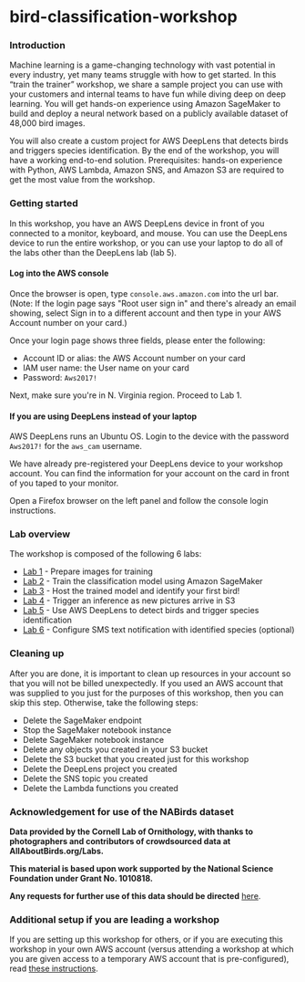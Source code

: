 # bird-classification-workshop

### Introduction
Machine learning is a game-changing technology with vast potential in every industry, yet many teams struggle with how to get started. In this “train the trainer” workshop, we share a sample project you can use with your customers and internal teams to have fun while diving deep on deep learning. You will get hands-on experience using Amazon SageMaker to build and deploy a neural network based on a publicly available dataset of 48,000 bird images.

You will also create a custom project for AWS DeepLens that detects birds and triggers species identification. By the end of the workshop, you will have a working end-to-end solution. Prerequisites: hands-on experience with Python, AWS Lambda, Amazon SNS, and Amazon S3 are required to get the most value from the workshop.

### Getting started

In this workshop, you have an AWS DeepLens device in front of you connected to a monitor, keyboard, and mouse.  You can use the DeepLens device to run the entire workshop, or you can use your laptop to do all of the labs other than the DeepLens lab (lab 5).

#### Log into the AWS console

Once the browser is open, type `console.aws.amazon.com` into the url bar. (Note: If the login page says "Root user sign in" and there's already an email showing, select Sign in to a different account and then type in your AWS Account number on your card.)

Once your login page shows three fields, please enter the following:

* Account ID or alias: the AWS Account number on your card
* IAM user name: the User name on your card
* Password: `Aws2017!`

Next, make sure you're in N. Virginia region. Proceed to Lab 1.

#### If you are using DeepLens instead of your laptop

AWS DeepLens runs an Ubuntu OS. Login to the device with the password `Aws2017!` for the `aws_cam` username.

We have already pre-registered your DeepLens device to your workshop account. You can find the information for your account on the card in front of you taped to your monitor.

Open a Firefox browser on the left panel and follow the console login instructions.

### Lab overview

The workshop is composed of the following 6 labs:

* [Lab 1](docs/lab1-image-prep.md) - Prepare images for training
* [Lab 2](docs/lab2-train-model.md) - Train the classification model using Amazon SageMaker
* [Lab 3](docs/lab3-host-model.md) - Host the trained model and identify your first bird!
* [Lab 4](docs/lab4-trigger-inference-from-s3.md) - Trigger an inference as new pictures arrive in S3
* [Lab 5](docs/lab5-deeplens-detect-and-classify.md) - Use AWS DeepLens to detect birds and trigger species identification
* [Lab 6](docs/lab6-text-notification.md) - Configure SMS text notification with identified species (optional)

### Cleaning up

After you are done, it is important to clean up resources in your account so that you will not be billed unexpectedly.  If you used an AWS account that was supplied to you just for the purposes of this workshop, then you can skip this step.  Otherwise, take the following steps:

* Delete the SageMaker endpoint
* Stop the SageMaker notebook instance
* Delete SageMaker notebook instance
* Delete any objects you created in your S3 bucket
* Delete the S3 bucket that you created just for this workshop
* Delete the DeepLens project you created
* Delete the SNS topic you created
* Delete the Lambda functions you created

### Acknowledgement for use of the NABirds dataset

**Data provided by the Cornell Lab of Ornithology, with thanks to photographers and contributors of crowdsourced data at AllAboutBirds.org/Labs.**

**This material is based upon work supported by the National Science Foundation under Grant No. 1010818.**

**Any requests for further use of this data should be directed** [here](http://dl.allaboutbirds.org/nabirds).

### Additional setup if you are leading a workshop

If you are setting up this workshop for others, or if you are executing this workshop in your own AWS account (versus attending a workshop at which you are given access to a temporary AWS account that is pre-configured), read [these instructions](docs/lab0-environment.md).
